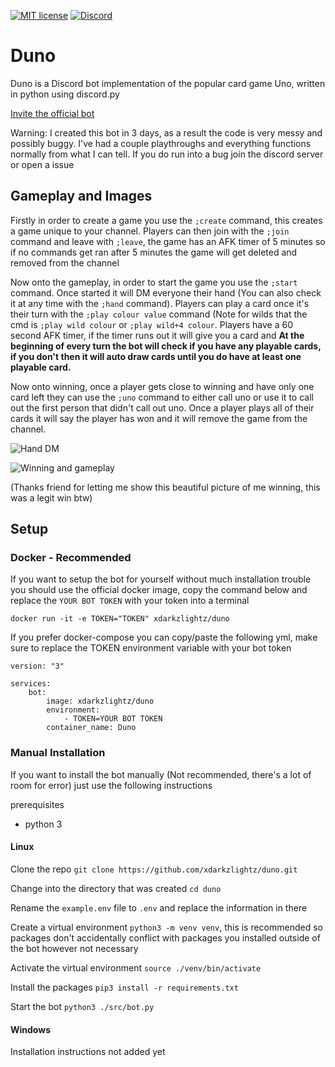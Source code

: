 [![MIT license](https://img.shields.io/badge/license-MIT-green.svg)](https://github.com/xdarkzlightz/duno/blob/master/LICENSE)
[![Discord](https://img.shields.io/discord/519056074255499264.svg?label=&logo=discord&logoColor=ffffff&color=7389D8&labelColor=6A7EC2)](https://discord.gg/JXW9RZk)
# Duno

Duno is a Discord bot implementation of the popular card game Uno, written in python using discord.py

[Invite the official bot](https://discordapp.com/api/oauth2/authorize?client_id=593995320791400458&permissions=57344&scope=bot)

Warning: I created this bot in 3 days, as a result the code is very messy and possibly buggy. I've had a couple playthroughs and everything functions normally from what I can tell. If you do run into a bug join the discord server or open a issue

## Gameplay and Images
Firstly in order to create a game you use the `;create` command, this creates a game unique to your channel. Players can then join with the `;join` command and leave with `;leave`, the game has an AFK timer of 5 minutes so if no commands get ran after 5 minutes the game will get deleted and removed from the channel

Now onto the gameplay, in order to start the game you use the `;start` command. Once started it will DM everyone their hand (You can also check it at any time with the `;hand` command). Players can play a card once it's their turn with the `;play colour value` command (Note for wilds that the cmd is `;play wild colour` or `;play wild+4 colour`. Players have a 60 second AFK timer, if the timer runs out it will give you a card and  **At the beginning of every turn the bot will check if you have any playable cards, if you don't then it will auto draw cards until you do have at least one playable card.** 

Now onto winning, once a player gets close to winning and have only one card left they can use the `;uno` command to either call uno or use it to call out the first person that didn't call out uno. Once a player plays all of their cards it will say the player has won and it will remove the game from the channel.

![Hand DM](https://i.ibb.co/wBr8dP0/Hand.png)

![Winning and gameplay](https://i.ibb.co/Rz99qMG/win.png)

(Thanks friend for letting me show this beautiful picture of me winning, this was a legit win btw)

## Setup
### Docker - Recommended
If you want to setup the bot for yourself without much installation trouble you should use the official docker image, copy the command below and replace the `YOUR BOT TOKEN` with your token into a terminal

`docker run -it -e TOKEN="TOKEN" xdarkzlightz/duno`

If you prefer docker-compose you can copy/paste the following yml, make sure to replace the TOKEN environment variable with your bot token

```
version: "3"

services:
	bot:
    	image: xdarkzlightz/duno
        environment:
        	- TOKEN=YOUR BOT TOKEN
        container_name: Duno
```

### Manual Installation
If you want to install the bot manually (Not recommended, there's a lot of room for error) just use the following instructions

prerequisites
 - python 3

#### Linux
Clone the repo `git clone https://github.com/xdarkzlightz/duno.git`

Change into the directory that was created `cd duno`

Rename the `example.env` file to `.env` and replace the information in there 

Create a virtual environment `python3 -m venv venv`, this is recommended so packages don't accidentally conflict with packages you installed outside of the bot however not necessary

Activate the virtual environment `source ./venv/bin/activate`

Install the packages `pip3 install -r requirements.txt`

Start the bot `python3 ./src/bot.py`


#### Windows
Installation instructions not added yet

